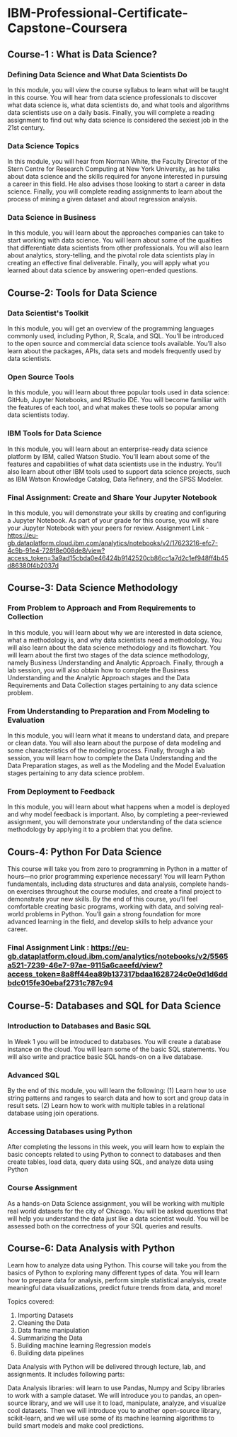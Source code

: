 # IBM-Professional-Certificate-Capstone-Coursera

## Course-1 : What is Data Science?
### Defining Data Science and What Data Scientists Do
In this module, you will view the course syllabus to learn what will be taught in this course. You will hear from data science professionals to discover what data science is, what data scientists do, and what tools and algorithms data scientists use on a daily basis. Finally, you will complete a reading assignment to find out why data science is considered the sexiest job in the 21st century.
### Data Science Topics
In this module, you will hear from Norman White, the Faculty Director of the Stern Centre for Research Computing at New York University, as he talks about data science and the skills required for anyone interested in pursuing a career in this field. He also advises those looking to start a career in data science. Finally, you will complete reading assignments to learn about the process of mining a given dataset and about regression analysis.
### Data Science in Business
In this module, you will learn about the approaches companies can take to start working with data science. You will learn about some of the qualities that differentiate data scientists from other professionals. You will also learn about analytics, story-telling, and the pivotal role data scientists play in creating an effective final deliverable. Finally, you will apply what you learned about data science by answering open-ended questions.

## Course-2: Tools for Data Science
### Data Scientist's Toolkit
In this module, you will get an overview of the programming languages commonly used, including Python, R, Scala, and SQL. You’ll be introduced to the open source and commercial data science tools available. You’ll also learn about the packages, APIs, data sets and models frequently used by data scientists.
### Open Source Tools
In this module, you will learn about three popular tools used in data science: GitHub, Jupyter Notebooks, and RStudio IDE. You will become familiar with the features of each tool, and what makes these tools so popular among data scientists today.
### IBM Tools for Data Science 
In this module, you will learn about an enterprise-ready data science platform by IBM, called Watson Studio. You'll learn about some of the features and capabilities of what data scientists use in the industry. You’ll also learn about other IBM tools used to support data science projects, such as IBM Watson Knowledge Catalog, Data Refinery, and the SPSS Modeler.
### Final Assignment: Create and Share Your Jupyter Notebook
In this module, you will demonstrate your skills by creating and configuring a Jupyter Notebook. As part of your grade for this course, you will share your Jupyter Notebook with your peers for review.
Assignment Link - https://eu-gb.dataplatform.cloud.ibm.com/analytics/notebooks/v2/17623216-efc7-4c9b-91e4-728f8e008de8/view?access_token=3a9ad15cbda0e46424b9142520cb86cc1a7d2c1ef948ff4b45d86380f4b2037d

## Course-3: Data Science Methodology
### From Problem to Approach and From Requirements to Collection
In this module, you will learn about why we are interested in data science, what a methodology is, and why data scientists need a methodology. You will also learn about the data science methodology and its flowchart. You will learn about the first two stages of the data science methodology, namely Business Understanding and Analytic Approach. Finally, through a lab session, you will also obtain how to complete the Business Understanding and the Analytic Approach stages and the Data Requirements and Data Collection stages pertaining to any data science problem. 
### From Understanding to Preparation and From Modeling to Evaluation
In this module, you will learn what it means to understand data, and prepare or clean data. You will also learn about the purpose of data modeling and some characteristics of the modeling process. Finally, through a lab session, you will learn how to complete the Data Understanding and the Data Preparation stages, as well as the Modeling and the Model Evaluation stages pertaining to any data science problem.
### From Deployment to Feedback
In this module, you will learn about what happens when a model is deployed and why model feedback is important. Also, by completing a peer-reviewed assignment, you will demonstrate your understanding of the data science methodology by applying it to a problem that you define.

## Cours-4: Python For Data Science
This course will take you from zero to programming in Python in a matter of hours—no prior programming experience necessary! You will learn Python fundamentals, including data structures and data analysis, complete hands-on exercises throughout the course modules, and create a final project to demonstrate your new skills. 
By the end of this course, you’ll feel comfortable creating basic programs, working with data, and solving real-world problems in Python. You’ll gain a strong foundation for more advanced learning in the field, and develop skills to help advance your career. 
### Final Assignment Link : https://eu-gb.dataplatform.cloud.ibm.com/analytics/notebooks/v2/5565a521-7239-46e7-97ae-9115a6caeefd/view?access_token=8a8ff44ea89b137317bdaa1628724c0e0d1d6ddbdc015fe30ebaf2731c787c94

## Course-5: Databases and SQL for Data Science
### Introduction to Databases and Basic SQL
In Week 1 you will be introduced to databases. You will create a database instance on the cloud. You will learn some of the basic SQL statements. You will also write and practice basic SQL hands-on on a live database.
### Advanced SQL
By the end of this module, you will learn the following: (1) Learn how to use string patterns and ranges to search data and how to sort and group data in result sets. (2) Learn how to work with multiple tables in a relational database using join operations.
### Accessing Databases using Python
After completing the lessons in this week, you will learn how to explain the basic concepts related to using Python to connect to databases and then create tables, load data, query data using SQL, and analyze data using Python
### Course Assignment
As a hands-on Data Science assignment, you will be working with multiple real world datasets for the city of Chicago. You will be asked questions that will help you understand the data just like a data scientist would. You will be assessed both on the correctness of your SQL queries and results.

## Course-6: Data Analysis with Python
Learn how to analyze data using Python. This course will take you from the basics of Python to exploring many different types of data. You will learn how to prepare data for analysis, perform simple statistical analysis, create meaningful data visualizations, predict future trends from data, and more!

Topics covered:

1) Importing Datasets
2) Cleaning the Data
3) Data frame manipulation
4) Summarizing the Data
5) Building machine learning Regression models
6) Building data pipelines

 Data Analysis with Python will be delivered through lecture, lab, and assignments. It includes following parts:

Data Analysis libraries: will learn to use Pandas, Numpy and Scipy libraries to work with a sample dataset. We will introduce you to pandas, an open-source library, and we will use it to load, manipulate, analyze, and visualize cool datasets. Then we will introduce you to another open-source library, scikit-learn, and we will use some of its machine learning algorithms to build smart models and make cool predictions.
